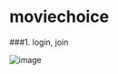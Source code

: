 # moviechoice

###1. login, join

![image](https://github.com/JavaFlicksTeam/moviechoice/assets/66461013/41edb808-c4a7-4cca-8dc7-3b38b575246d)

